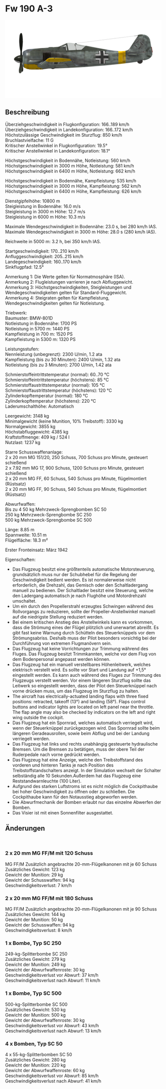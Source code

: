# Fw 190 A-3  
  
![fw190a3](../images/fw190a3.png)  
  
## Beschreibung  
  
Überziehgeschwindigkeit in Flugkonfiguration: 166..189 km/h  
Überziehgeschwindigkeit in Landekonfiguration: 166..172 km/h  
Höchstzulässige Geschwindigkeit im Sturzflug: 850 km/h  
Bruchlastvielfache: 11 G  
Kritischer Anstellwinkel in Flugkonfiguration: 19.5°  
Kritischer Anstellwinkel in Landekonfiguration: 18.1°  
  
Höchstgeschwindigkeit in Bodennähe, Notleistung: 560 km/h  
Höchstgeschwindigkeit in 3000 m Höhe, Notleistung: 581 km/h  
Höchstgeschwindigkeit in 6400 m Höhe, Notleistung: 662 km/h  
  
Höchstgeschwindigkeit in Bodennähe, Kampfleistung: 535 km/h  
Höchstgeschwindigkeit in 3000 m Höhe, Kampfleistung: 562 km/h  
Höchstgeschwindigkeit in 6400 m Höhe, Kampfleistung: 626 km/h  
  
Dienstgipfelhöhe: 10800 m  
Steigleistung in Bodennähe: 16.0 m/s  
Steigleistung in 3000 m Höhe: 12.7 m/s  
Steigleistung in 6000 m Höhe: 10.3 m/s  
  
Maximale Wendegeschwindigkeit in Bodennähe: 23.0 s, bei 280 km/h IAS.  
Maximale Wendegeschwindigkeit in 3000 m Höhe: 28.0 s (280 km/h IAS).  
  
Reichweite in 5000 m: 3.2 h, bei 350 km/h IAS.  
  
Startgeschwindigkeit: 170..210 km/h  
Anfluggeschwindigkeit: 205..215 km/h  
Landegeschwindigkeit: 160..170 km/h  
Sinkflugpfad: 12.5°  
  
Anmerkung 1: Die Werte gelten für Normatmosphäre (ISA).  
Anmerkung 2: Flugleistungen varrieren je nach Abfluggewicht.  
Anmerkung 3: Höchstgeschwindigkeiten, Steigleistungen und Wendegeschwindigkeiten gelten für Standard-Fluggewicht.  
Anmerkung 4: Steigraten gelten für Kampfleistung, Wendegeschwindigkeiten gelten für Notleistung.  
  
Triebwerk:  
Baumuster: BMW-801D  
Notleistung in Bodennähe: 1700 PS  
Notleistung in 5700 m: 1440 PS  
Kampfleistung in 700 m: 1520 PS  
Kampfleistung in 5300 m: 1320 PS  
  
Leistungsstufen:  
Nennleistung (unbegrenzt): 2300 U/min, 1.2 ata  
Kampfleistung (bis zu 30 Minuten): 2400 U/min, 1.32 ata  
Notleistung (bis zu 3 Minuten): 2700 U/min, 1.42 ata  
  
Schmierstoffeintrittstemperatur (normal): 60..70 °C  
Schmierstoffeintrittstemperatur (höchstens): 85 °C  
Schmierstoffaustrittstemperatur (normal): 105 °C  
Schmierstoffaustrittstemperatur (höchstens): 120 °C  
Zylinderkopftemperatur (normal): 180 °C  
Zylinderkopftemperatur (höchstens): 220 °C  
Laderumschalthöhe: Automatisch  
  
Leergewicht: 3148 kg  
Minimalgewicht (keine Munition, 10% Treibstoff): 3330 kg  
Normalgewicht: 3855 kg  
Höchstabfluggewicht: 4385 kg  
Kraftstoffmenge: 409 kg / 524 l  
Nutzlast: 1237 kg  
  
Starre Schusswaffenanlage:  
2 x 20 mm MG 151/20, 250 Schuss, 700 Schuss pro Minute, gesteuert schießend  
2 x 7.92 mm MG 17, 900 Schuss, 1200 Schuss pro Minute, gesteuert schießend  
2 x 20 mm MG FF, 60 Schuss, 540 Schuss pro Minute, flügelmontiert (Rüstsatz)  
2 x 20 mm MG FF, 90 Schuss, 540 Schuss pro Minute, flügelmontiert (Rüstsatz)  
  
Abwurfwaffen:  
Bis zu 4 50 kg Mehrzweck-Sprengbomben SC 50  
250 kg Mehrzweck-Sprengbombe SC 250  
500 kg Mehrzweck-Sprengbombe SC 500  
  
Länge: 8.85 m  
Spannweite: 10.51 m  
Flügelfläche: 18.3 m²  
  
Erster Fronteinsatz: März 1942  
  
Eigenschaften:  
- Das Flugzeug besitzt eine größtenteils automatische Motorsteuerung, grundsätzlich muss nur der Schubhebel für die Regelung der Geschwindigkeit bedient werden. Es ist normalerweise nicht erforderlich, die Drehzahl, das Gemisch oder den Schaltladergang manuell zu bedienen. Der Schaltlader besitzt eine Steuerung, welche den Ladergang automatisch je nach Flughöhe und Motordrehzahl umschaltet.  
- Um ein durch den Propellerstrahl erzeugtes Schwingen während des Rollvorgangs zu reduzieren, sollte der Propeller-Anstellwinkel manuell auf die niedrigste Stellung reduziert werden.  
- Bei einem kritischen Anstieg des Anstellwinkels kann es vorkommen, dass die Strömung eines der Flügel plötzlich und unerwartet abreißt. Es gibt fast keine Warnung durch Schütteln des Steuerknüppels vor dem Strömungsabriss. Deshalb muss der Pilot besonders vorsichtig bei der Durchführung von extremen Flugmanövern sein.  
- Das Flugzeug hat keine Vorrichtungen zur Trimmung während des Fluges. Das Flugzeug besitzt Trimmkannten, welche vor dem Flug von dem Bodenpersonal angepasst werden können.  
- Das Flugzeug hat ein manuell verstellbares Höhenleitwerk, welches elektrisch verstellt wird. Es sollte vor Start und Landung auf +1,5° eingestellt werden. Es kann auch während des Fluges zur Trimmung des Flugzeugs verstellt werden. Vor einem längeren Sturzflug sollte das Leitwerk so eingestellt werden, dass der Pilot den Steuerknüppel nach vorne drücken muss, um das Flugzeug im Sturzflug zu halten.  
- The aircraft has electrically-actuated landing flaps with three fixed positions: retracted, takeoff (13°) and landing (58°). Flaps control buttons and indicator lights are located on left panel near the throttle. The flap angle may also be checked by indicators on the left and right wing outside the cockpit.  
- Das Flugzeug hat ein Spornrad, welches automatisch verriegelt wird, wenn der Steuerknüppel zurückgezogen wird. Das Spornrad sollte beim längeren Geradeausrollen, sowie beim Abflug und bei der Landung verriegelt werden.  
- Das Flugzeug hat links und rechts unabhängig gesteuerte hydraulische Bremsen. Um die Bremsen zu betätigen, muss der obere Teil der Ruderpedale nach vorne gedrückt werden.  
- Das Flugzeug hat eine Anzeige, welche den Treibstoffstand des vorderen und hinteren Tanks je nach Position des Treibstoffstandschalters anzeigt. In der Simulation wechselt der Schalter selbständig alle 10 Sekunden.Außerdem hat das Flugzeug eine Reststandwarnleuchte (100 Liter).  
- Aufgrund des starken Luftstroms ist es nicht möglich die Cockpithaube bei hoher Geschwindigkeit zu öffnen oder zu schließen. Die Cockpithaube kann für den Notausstieg abgeworfen werden.  
- Die Abwurfmechanik der Bomben erlaubt nur das einzelne Abwerfen der Bomben.  
- Das Visier ist mit einen Sonnenfilter ausgestattet.  
  
## Änderungen  
  ﻿
  
  
### 2 x 20 mm MG FF/M mit 120 Schuss  
  
MG FF/M Zusätzlich angebrachte 20-mm-Flügelkanonen mit je 60 Schuss  
Zusätzliches Gewicht: 123 kg  
Gewicht der Munition: 29 kg  
Gewicht der Schusswaffen: 94 kg  
Geschwindigkeitsverlust: 7 km/h  ﻿
  
  
### 2 x 20 mm MG FF/M mit 180 Schuss  
  
MG FF/M Zusätzlich angebrachte 20-mm-Flügelkanonen mit je 90 Schuss  
Zusätzliches Gewicht: 144 kg  
Gewicht der Munition: 50 kg  
Gewicht der Schusswaffen: 94 kg  
Geschwindigkeitsverlust: 8 km/h  ﻿
  
  
### 1 x Bombe, Typ SC 250   
  
249-kg-Splitterbombe SC 250  
Zusätzliches Gewicht: 279 kg  
Gewicht der Munition: 249 kg  
Gewicht der Abwurfwaffenroste: 30 kg  
Geschwindigkeitsverlust vor Abwurf: 37 km/h  
Geschwindigkeitsverlust nach Abwurf: 11 km/h  ﻿
  
  
### 1 x Bombe, Typ SC 500  
  
500-kg-Splitterbombe SC 500  
Zusätzliches Gewicht: 530 kg  
Gewicht der Munition: 500 kg  
Gewicht der Abwurfwaffenroste: 30 kg  
Geschwindigkeitsverlust vor Abwurf: 43 km/h  
Geschwindigkeitsverlust nach Abwurf: 13 km/h  ﻿
  
  
### 4 x Bomben, Typ SC 50   
  
4 x 55-kg-Splitterbomben SC 50  
Zusätzliches Gewicht: 280 kg  
Gewicht der Munition: 220 kg  
Gewicht der Abwurfwaffenroste: 60 kg  
Geschwindigkeitsverlust vor Abwurf: 85 km/h  
Geschwindigkeitsverlust nach Abwurf: 41 km/h  